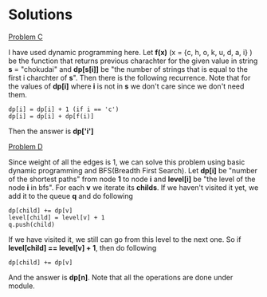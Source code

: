 # Solutions

[Problem C](https://atcoder.jp/contests/abc211/tasks/abc211_c)

I have used dynamic programming here. Let **f(x)** (x = {c, h, o, k, u, d, a, i} ) be the function that returns previous charachter for the given value in string **s** = "chokudai" and **dp[s[i]]** be "the number of strings that is equal to the first i charchter of **s**". Then there is the following recurrence. Note
that for the values of **dp[i]** where **i** is not in **s** we don't care since we don't need them.

    dp[i] = dp[i] + 1 (if i == 'c')
    dp[i] = dp[i] + dp[f(i)]

Then the answer is **dp['i']**

[Problem D](https://atcoder.jp/contests/abc211/tasks/abc211_d)

Since weight of all the edges is 1, we can solve this problem using basic dynamic programming and BFS(Breadth First Search). Let **dp[i]** be "number of the shortest paths" from node **1** to node **i** and **level[i]** be "the level of the node **i** in bfs". For each **v** we iterate its **childs**. If we haven't visited it yet, we add it to the queue **q** and do following

    dp[child] += dp[v] 
    level[child] = level[v] + 1
    q.push(child)

If we have visited it, we still can go from this level to the next one. So if **level[child] == level[v] + 1**, then do following
   
    dp[child] += dp[v]

And the answer is **dp[n]**. Note that all the operations are done under module.

